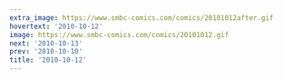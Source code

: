 ```yaml
---
extra_image: https://www.smbc-comics.com/comics/20101012after.gif
hovertext: '2010-10-12'
image: https://www.smbc-comics.com/comics/20101012.gif
next: '2010-10-13'
prev: '2010-10-10'
title: '2010-10-12'
---
```

